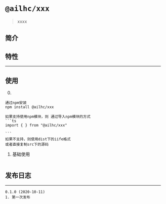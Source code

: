 # `@ailhc/xxx`
> xxxx

## 简介




## 特性
****
## 使用

0. 
    
    通过npm安装 
    npm install @ailhc/xxx

    如果支持使用npm模块，则 通过导入npm模块的方式
    ```ts
    import { } from "@ailhc/xxx"

    ```
    如果不支持，则使用dist下的iife格式
    或者直接复制src下的源码

1. 基础使用
```ts

```
## 发布日志
 
*********
    0.1.0 (2020-10-11)
    1. 第一次发布


